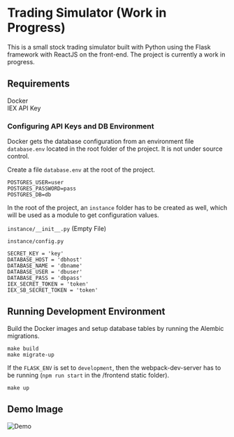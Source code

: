# Trading Simulator (Work in Progress)

This is a small stock trading simulator built with Python using the Flask framework with ReactJS on the front-end.
The project is currently a work in progress.

## Requirements
Docker  
IEX API Key  

### Configuring API Keys and DB Environment

Docker gets the database configuration from an environment file `database.env` located in the root folder of the project.
It is not under source control.

Create a file `database.env` at the root of the project.
```
POSTGRES_USER=user
POSTGRES_PASSWORD=pass
POSTGRES_DB=db
```

In the root of the project, an `instance` folder has to be created as well, which will be used
as a module to get configuration values.

`instance/__init__.py` (Empty File)  

`instance/config.py`  
```
SECRET_KEY = 'key'
DATABASE_HOST = 'dbhost'
DATABASE_NAME = 'dbname'
DATABASE_USER = 'dbuser'
DATABASE_PASS = 'dbpass'
IEX_SECRET_TOKEN = 'token'
IEX_SB_SECRET_TOKEN = 'token'
```

## Running Development Environment

Build the Docker images and setup database tables by running the Alembic migrations.

`make build`  
`make migrate-up`  

If the `FLASK_ENV` is set to `development`, then the webpack-dev-server has to be running (`npm run start` in the /frontend static folder).

`make up`  

## Demo Image  

![Demo](https://user-images.githubusercontent.com/7053830/95796709-96010900-0cbb-11eb-9a2b-dad378cfc3ed.png "Demo") 
